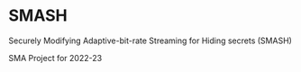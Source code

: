 # SMASH
Securely Modifying Adaptive-bit-rate Streaming for Hiding secrets (SMASH)

SMA Project for 2022-23


